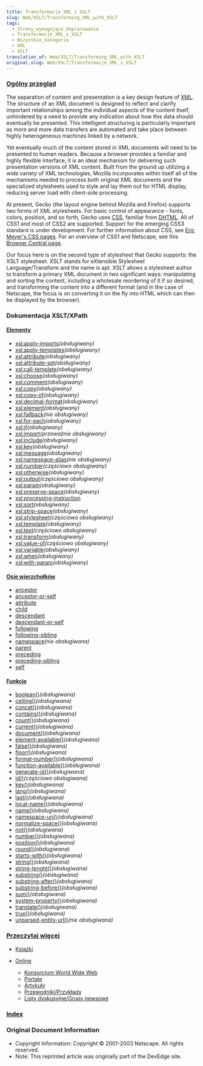 ```yaml
---
title: Transformacje XML z XSLT
slug: Web/XSLT/Transforming_XML_with_XSLT
tags:
  - Strony_wymagające_dopracowania
  - Transformacje_XML_z_XSLT
  - Wszystkie_kategorie
  - XML
  - XSLT
translation_of: Web/XSLT/Transforming_XML_with_XSLT
original_slug: Web/XSLT/Transformacje_XML_z_XSLT
---
```

### [Ogólny przegląd](pl/Transformacje_XML_z_XSLT/Og%c3%b3lny_przegl%c4%85d)

The separation of content and presentation is a key design feature of [XML](pl/XML). The structure of an XML document is designed to reflect and clarify important relationships among the individual aspects of the content itself, unhindered by a need to provide any indication about how this data should eventually be presented. This intelligent structuring is particularly important as more and more data transfers are automated and take place between highly heterogeneous machines linked by a network.

Yet eventually much of the content stored in XML documents will need to be presented to human readers. Because a browser provides a familiar and highly flexible interface, it is an ideal mechanism for delivering such presentation versions of XML content. Built from the ground up utilizing a wide variety of XML technologies, Mozilla incorporates within itself all of the mechanisms needed to process both original XML documents and the specialized stylesheets used to style and lay them out for HTML display, reducing server load with client-side processing.

At present, Gecko (the layout engine behind Mozilla and Firefox) supports two forms of XML stylesheets. For basic control of appearance - fonts, colors, position, and so forth, Gecko uses [CSS](pl/CSS), familiar from [DHTML](pl/DHTML). All of CSS1 and most of CSS2 are supported. Support for the emerging CSS3 standard is under development. For further information about CSS, see [Eric Meyer's CSS pages](http://www.meyerweb.com/eric/css/). For an overview of CSS1 and Netscape, see this [Browser Central page](http://home.netscape.com/browsers/future/standards.html#1).

Our focus here is on the second type of stylesheet that Gecko supports: the XSLT stylesheet. XSLT stands for eXtensible Stylesheet Language/Transform and the name is apt. XSLT allows a stylesheet author to transform a primary XML document in two significant ways: manipulating and sorting the content, including a wholesale reordering of it if so desired, and transforming the content into a different format (and in the case of Netscape, the focus is on converting it on the fly into HTML which can then be displayed by the browser).

### Dokumentacja XSLT/XPath

#### [Elementy](pl/XSLT/Elementy)

- [xsl:apply-imports](pl/XSLT/apply-imports)_(obsługiwany)_
- [xsl:apply-templates](pl/XSLT/apply-templates)_(obsługiwany)_
- [xsl:attribute](pl/XSLT/attribute)_(obsługiwany)_
- [xsl:attribute-set](pl/XSLT/attribute-set)_(obsługiwany)_
- [xsl:call-template](pl/XSLT/call-template)_(obsługiwany)_
- [xsl:choose](pl/XSLT/choose)_(obsługiwany)_
- [xsl:comment](pl/XSLT/comment)_(obsługiwany)_
- [xsl:copy](pl/XSLT/copy)_(obsługiwany)_
- [xsl:copy-of](pl/XSLT/copy-of)_(obsługiwany)_
- [xsl:decimal-format](pl/XSLT/decimal-format)_(obsługiwany)_
- [xsl:element](pl/XSLT/element)_(obsługiwany)_
- [xsl:fallback](pl/XSLT/fallback)_(nie obsługiwany)_
- [xsl:for-each](pl/XSLT/for-each)_(obsługiwany)_
- [xsl:if](pl/XSLT/if)_(obsługiwany)_
- [xsl:import](pl/XSLT/import)_(przeważnie obsługiwany)_
- [xsl:include](pl/XSLT/include)_(obsługiwany)_
- [xsl:key](pl/XSLT/key)_(obsługiwany)_
- [xsl:message](pl/XSLT/message)_(obsługiwany)_
- [xsl:namespace-alias](pl/XSLT/namespace-alias)_(nie obsługiwany)_
- [xsl:number](pl/XSLT/number)_(częściowo obsługiwany)_
- [xsl:otherwise](pl/XSLT/otherwise)_(obsługiwany)_
- [xsl:output](pl/XSLT/output)_(częściowo obsługiwany)_
- [xsl:param](pl/XSLT/param)_(obsługiwany)_
- [xsl:preserve-space](pl/XSLT/preserve-space)_(obsługiwany)_
- [xsl:processing-instruction](pl/XSLT/processing-instruction)
- [xsl:sort](pl/XSLT/sort)_(obsługiwany)_
- [xsl:strip-space](pl/XSLT/strip-space)_(obsługiwany)_
- [xsl:stylesheet](pl/XSLT/stylesheet)_(częściowo obsługiwany)_
- [xsl:template](pl/XSLT/template)_(obsługiwany)_
- [xsl:text](pl/XSLT/text)_(częściowo obsługiwany)_
- [xsl:transform](pl/XSLT/transform)_(obsługiwany)_
- [xsl:value-of](pl/XSLT/value-of)_(częściowo obsługiwany)_
- [xsl:variable](pl/XSLT/variable)_(obsługiwany)_
- [xsl:when](pl/XSLT/when)_(obsługiwany)_
- [xsl:with-param](pl/XSLT/with-param)_(obsługiwany)_

#### [Osie wierzchołków](pl/XPath/Osie)

- [ancestor](pl/XPath/Osie/ancestor)
- [ancestor-or-self](pl/XPath/Osie/ancestor-or-self)
- [attribute](pl/XPath/Osie/attribute)
- [child](pl/XPath/Osie/child)
- [descendant](pl/XPath/Osie/descendant)
- [descendant-or-self](pl/XPath/Osie/descendant-or-self)
- [following](pl/XPath/Osie/following)
- [following-sibling](pl/XPath/Osie/following-sibling)
- [namespace](pl/XPath/Osie/namespace)_(nie obsługiwana)_
- [parent](pl/XPath/Osie/parent)
- [preceding](pl/XPath/Osie/preceding)
- [preceding-sibling](pl/XPath/Osie/preceding-sibling)
- [self](pl/XPath/Osie/self)

#### [Funkcje](pl/XPath/Funkcje)

- [boolean()](pl/XPath/Funkcje/boolean)_(obsługiwana)_
- [ceiling()](pl/XPath/Funkcje/ceiling)_(obsługiwana)_
- [concat()](pl/XPath/Funkcje/concat)_(obsługiwana)_
- [contains()](pl/XPath/Funkcje/contains)_(obsługiwana)_
- [count()](pl/XPath/Funkcje/count)_(obsługiwana)_
- [current()](pl/XPath/Funkcje/current)_(obsługiwana)_
- [document()](pl/XPath/Funkcje/document)_(obsługiwana)_
- [element-available()](pl/XPath/Funkcje/element-available)_(obsługiwana)_
- [false()](pl/XPath/Funkcje/false)_(obsługiwana)_
- [floor()](pl/XPath/Funkcje/floor)_(obsługiwana)_
- [format-number()](pl/XPath/Funkcje/format-number)_(obsługiwana)_
- [function-available()](pl/XPath/Funkcje/function-available)_(obsługiwana)_
- [generate-id()](pl/XPath/Funkcje/generate-id)_(obsługiwana)_
- [id()](pl/XPath/Funkcje/id)_(częściowo obsługiwana)_
- [key()](pl/XPath/Funkcje/key)_(obsługiwana)_
- [lang()](pl/XPath/Funkcje/lang)_(obsługiwana)_
- [last()](pl/XPath/Funkcje/last)_(obsługiwana)_
- [local-name()](pl/XPath/Funkcje/local-name)_(obsługiwana)_
- [name()](pl/XPath/Funkcje/name)_(obsługiwana)_
- [namespace-uri()](pl/XPath/Funkcje/namespace-uri)_(obsługiwana)_
- [normalize-space()](pl/XPath/Funkcje/normalize-space)_(obsługiwana)_
- [not()](pl/XPath/Funkcje/not)_(obsługiwana)_
- [number()](pl/XPath/Funkcje/number)_(obsługiwana)_
- [position()](pl/XPath/Funkcje/position)_(obsługiwana)_
- [round()](pl/XPath/Funkcje/round)_(obsługiwana)_
- [starts-with()](pl/XPath/Funkcje/starts-with)_(obsługiwana)_
- [string()](pl/XPath/Funkcje/string)_(obsługiwana)_
- [string-lenght()](pl/XPath/Funkcje/string-length)_(obsługiwana)_
- [substring()](pl/XPath/Funkcje/substring)_(obsługiwana)_
- [substring-after()](pl/XPath/Funkcje/substring-after)_(obsługiwana)_
- [substring-before()](pl/XPath/Funkcje/substring-before)_(obsługiwana)_
- [sum()](pl/XPath/Funkcje/sum)_(obsługiwana)_
- [system-property()](pl/XPath/Funkcje/system-property)_(obsługiwana)_
- [translate()](pl/XPath/Funkcje/translate)_(obsługiwana)_
- [true()](pl/XPath/Funkcje/true)_(obsługiwana)_
- [unparsed-entity-url()](pl/XPath/Funkcje/unparsed-entity-url)_(nie obsługiwana)_

### [Przeczytaj więcej](pl/Transformacje_XML_z_XSLT/Przeczytaj_wi%c4%99cej)

- [Książki](pl/Transformacje_XML_z_XSLT/Przeczytaj_wi%c4%99cej#Ksi.C4.85.C5.BCki)
- [Online](pl/Transformacje_XML_z_XSLT/Przeczytaj_wi%c4%99cej#Online)

  - [Konsorcjum World Wide Web](pl/Transformacje_XML_z_XSLT/Przeczytaj_wi%c4%99cej#Konsorcjum_World_Wide_Web)
  - [Portale](pl/Transformacje_XML_z_XSLT/Przeczytaj_wi%c4%99cej#Portale)
  - [Artykuły](pl/Transformacje_XML_z_XSLT/Przeczytaj_wi%c4%99cej#Artyku.C5.82y)
  - [Przewodniki/Przykłady](pl/Transformacje_XML_z_XSLT/Przeczytaj_wi%c4%99cej#Przewodniki.2FPrzyk.C5.82ady)
  - [Listy dyskusyjne/Grupy newsowe](pl/Transformacje_XML_z_XSLT/Przeczytaj_wi%c4%99cej#Listy_dyskusyjne.2FGrupy_newsowe)

### [Index](pl/Transformacje_XML_z_XSLT/Index)

### Original Document Information

- Copyright Information: Copyright © 2001-2003 Netscape. All rights reserved.
- Note: This reprinted article was originally part of the DevEdge site.
